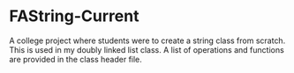 # FAString-Current

A college project where students were to create a string class from scratch. This is used in my doubly linked list class. A list of operations and functions are provided in the class header file.

